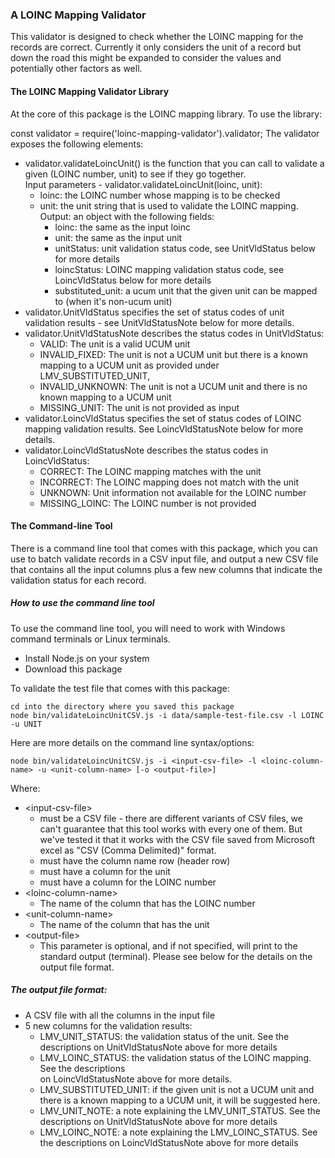 ### A LOINC Mapping Validator

This validator is designed to check whether the LOINC mapping for the records
are correct. Currently it only considers the unit of a record but down the road this
might be expanded to consider the values and potentially other factors as well.

#### The LOINC Mapping Validator Library
At the core of this package is the LOINC mapping library. To use the library:

const validator = require('loinc-mapping-validator').validator;
The validator exposes the following elements:
- validator.validateLoincUnit() is the function that you can call to validate a given 
  (LOINC number, unit) to see if they go together.  
  Input parameters - validator.validateLoincUnit(loinc, unit):
    - loinc: the LOINC number whose mapping is to be checked
    - unit: the unit string that is used to validate the LOINC mapping.   
  Output: an object with the following fields:
      - loinc: the same as the input loinc
      - unit: the same as the input unit
      - unitStatus: unit validation status code, see UnitVldStatus below for more details
      - loincStatus: LOINC mapping validation status code, see LoincVldStatus below for more details
      - substituted_unit: a ucum unit that the given unit can be mapped to (when it's non-ucum unit)  
- validator.UnitVldStatus specifies the set of status codes of unit validation results -
  see UnitVldStatusNote below for more details.
- validator.UnitVldStatusNote describes the status codes in UnitVldStatus:
    - VALID: The unit is a valid UCUM unit
    - INVALID_FIXED: The unit is not a UCUM unit but there is a known mapping 
      to a UCUM unit as provided under LMV_SUBSTITUTED_UNIT,
    - INVALID_UNKNOWN: The unit is not a UCUM unit and there is no known mapping to a UCUM unit
    - MISSING_UNIT: The unit is not provided as input
- validator.LoincVldStatus specifies the set of status codes of LOINC mapping validation 
  results. See LoincVldStatusNote below for more details.
- validator.LoincVldStatusNote describes the status codes in LoincVldStatus:
    - CORRECT: The LOINC mapping matches with the unit
    - INCORRECT: The LOINC mapping does not match with the unit
    - UNKNOWN: Unit information not available for the LOINC number
    - MISSING_LOINC: The LOINC number is not provided

#### The Command-line Tool
There is a command line tool that comes with this package, which you can use to
batch validate records in a CSV input file, and output a new CSV file that contains
all the input columns plus a few new columns that indicate the validation status
for each record.

##### How to use the command line tool
To use the command line tool, you will need to work with Windows command terminals or
Linux terminals.
- Install Node.js on your system
- Download this package

To validate the test file that comes with this package:

    cd into the directory where you saved this package
    node bin/validateLoincUnitCSV.js -i data/sample-test-file.csv -l LOINC -u UNIT

Here are more details on the command line syntax/options:

    node bin/validateLoincUnitCSV.js -i <input-csv-file> -l <loinc-column-name> -u <unit-column-name> [-o <output-file>]
Where:
- \<input-csv-file\>
    - must be a CSV file - there are different variants of CSV files, we can't guarantee that
      this tool works with every one of them. But we've tested it that it works with the CSV 
      file saved from Microsoft excel as "CSV (Comma Delimited)" format.
    - must have the column name row (header row)
    - must have a column for the unit
    - must have a column for the LOINC number
- \<loinc-column-name\>
    - The name of the column that has the LOINC number
- \<unit-column-name\>
    - The name of the column that has the unit
- \<output-file\>
   - This parameter is optional, and if not specified, will print to the standard 
   output (terminal). Please see below for the details on the output file format.

<div id="output-file-format"></div>

##### The output file format:
- A CSV file with all the columns in the input file
- 5 new columns for the validation results:
  - LMV_UNIT_STATUS: the validation status of the unit. See the descriptions on 
    UnitVldStatusNote above for more details
  - LMV_LOINC_STATUS: the validation status of the LOINC mapping. See the descriptions  
    on LoincVldStatusNote above for more details.
  - LMV_SUBSTITUTED_UNIT: if the given unit is not a UCUM unit and there is a known mapping 
    to a UCUM unit, it will be suggested here.
  - LMV_UNIT_NOTE: a note explaining the LMV_UNIT_STATUS. See the descriptions on
    UnitVldStatusNote above for more details
  - LMV_LOINC_NOTE: a note explaining the LMV_LOINC_STATUS. See the descriptions on
    LoincVldStatusNote above for more details 


